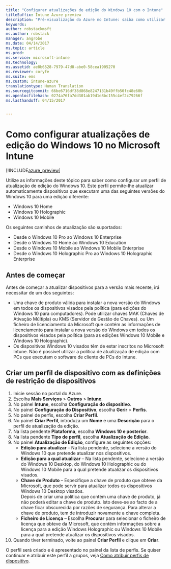 ```yaml
---
title: "Configurar atualizações de edição do Windows 10 com o Intune"
titleSuffix: Intune Azure preview
description: "Pré-visualização do Azure no Intune: saiba como utilizar o Intune para atualizar dispositivos Windows 10 que gere para uma edição diferente."
keywords: 
author: robstackmsft
ms.author: robstack
manager: angrobe
ms.date: 04/14/2017
ms.topic: article
ms.prod: 
ms.service: microsoft-intune
ms.technology: 
ms.assetid: ae8b6528-7979-47d8-abe0-58cea1905270
ms.reviewer: coryfe
ms.suite: ems
ms.custom: intune-azure
translationtype: Human Translation
ms.sourcegitcommit: 66be6716df38d868e8247131b49ffb50fc48e60b
ms.openlocfilehash: 0274a76fa7dd301ab19d1e8bc155c4ef2c79266f
ms.lasthandoff: 04/15/2017


---
```


# <a name="how-to-configure-windows-10-edition-upgrades-in-microsoft-intune"></a>Como configurar atualizações de edição do Windows 10 no Microsoft Intune

[!INCLUDE[azure_preview](../includes/azure_preview.md)]

Utilize as informações deste tópico para saber como configurar um perfil de atualização de edição do Windows 10. Este perfil permite-lhe atualizar automaticamente dispositivos que executam uma das seguintes versões do Windows 10 para uma edição diferente:

- Windows 10 Home
- Windows 10 Holographic
- Windows 10 Mobile


Os seguintes caminhos de atualização são suportados:

- Desde o Windows 10 Pro ao Windows 10 Enterprise
- Desde o Windows 10 Home ao Windows 10 Education
- Desde o Windows 10 Mobile ao Windows 10 Mobile Enterprise
- Desde o Windows 10 Holographic Pro ao Windows 10 Holographic Enterprise


## <a name="before-you-start"></a>Antes de começar
Antes de começar a atualizar dispositivos para a versão mais recente, irá necessitar de um dos seguintes:

- Uma chave de produto válida para instalar a nova versão do Windows em todos os dispositivos visados pela política (para edições do Windows 10 para computadores). Pode utilizar chaves MAK (Chaves de Ativação Múltipla) ou KMS (Servidor de Gestão de Chaves). ou Um ficheiro de licenciamento da Microsoft que contém as informações de licenciamento para instalar a nova versão do Windows em todos os dispositivos visados pela política (para as edições Windows 10 Mobile e Windows 10 Holographic).
- Os dispositivos Windows 10 visados têm de estar inscritos no Microsoft Intune. Não é possível utilizar a política de atualização de edição com PCs que executam o software de cliente de PCs do Intune.

## <a name="create-a-device-profile-containing-device-restriction-settings"></a>Criar um perfil de dispositivo com as definições de restrição de dispositivos

1. Inicie sessão no portal do Azure.
2. Escolha **Mais Serviços** > **Outros** > **Intune**.
3. No painel **Intune**, escolha **Configuração do dispositivo**.
2. No painel **Configuração do Dispositivo**, escolha **Gerir** > **Perfis**.
3. No painel de perfis, escolha **Criar Perfil**.
4. No painel **Criar Perfil**, introduza um **Nome** e uma **Descrição** para o perfil de atualização da edição.
5. Na lista pendente **Plataforma**, escolha **Windows 10 e posterior**.
6. Na lista pendente **Tipo de perfil**, escolha **Atualização de Edição**.
7. No painel **Atualização de Edição**, configure as seguintes opções:
    - **Edição para atualizar** – Na lista pendente, selecione a versão do Windows 10 que pretende atualizar nos dispositivos.
    - **Edição para a qual atualizar** – Na lista pendente, selecione a versão do Windows 10 Desktop, do Windows 10 Holographic ou do Windows 10 Mobile para a qual pretende atualizar os dispositivos visados.
    - **Chave de Produto** – Especifique a chave de produto que obteve da Microsoft, que pode servir para atualizar todos os dispositivos Windows 10 Desktop visados.<br>Depois de criar uma política que contém uma chave de produto, já não poderá editar a chave de produto. Isto deve-se ao facto de a chave ficar obscurecida por razões de segurança. Para alterar a chave de produto, tem de introduzir novamente a chave completa.
    - **Ficheiro de Licença** – Escolha **Procurar** para selecionar o ficheiro de licença que obteve da Microsoft, que contém informações sobre a licença para a edição Windows Holographic ou Windows 10 Mobile para a qual pretende atualizar os dispositivos visados.
8. Quando tiver terminado, volte ao painel **Criar Perfil** e clique em **Criar**.

O perfil será criado e é apresentado no painel da lista de perfis.
Se quiser continuar e atribuir este perfil a grupos, veja [Como atribuir perfis de dispositivo](how-to-assign-device-profiles.md).



